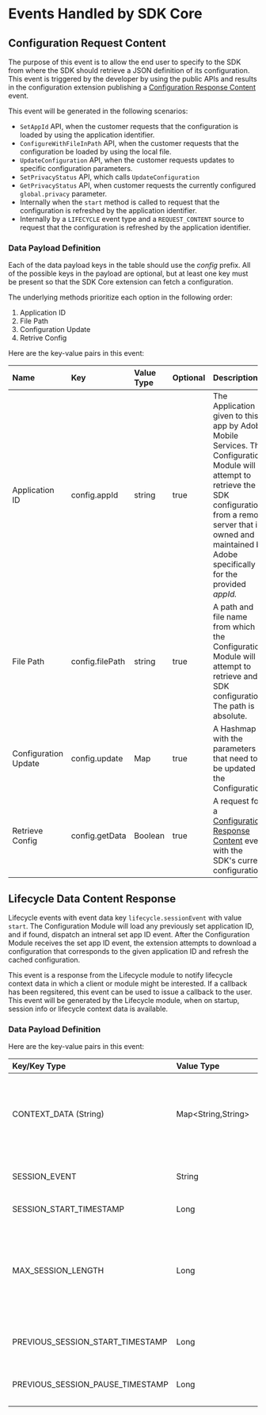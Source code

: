 # Events Handled by SDK Core

## Configuration Request Content

The purpose of this event is to allow the end user to specify to the SDK from where the SDK should retrieve a JSON definition of its configuration. This event is triggered by the developer by using the public APIs and results in the configuration extension publishing a [Configuration Response Content](events-dispatched-by-sdk-core.md#configuration-response-content) event.

This event will be generated in the following scenarios:

* `SetAppId` API, when the customer requests that the configuration is loaded by using the application identifier.
* `ConfigureWithFileInPath` API, when the customer requests that the configuration be loaded by using the local file.
* `UpdateConfiguration` API, when the customer requests updates to specific configuration parameters.
* `SetPrivacyStatus` API, which calls `UpdateConfiguration`
* `GetPrivacyStatus` API, when customer requests the currently configured `global.privacy` parameter.
* Internally when the `start` method is called to request that the configuration is refreshed by the application identifier.
* Internally by a `LIFECYCLE` event type  and a `REQUEST_CONTENT` source to request that the configuration is refreshed by the application identifier.

### Data Payload Definition

Each of the data payload keys in the table should use the _config_ prefix. All of the possible keys in the payload are optional, but at least one key must be present so that the SDK Core extension can fetch a configuration.

The underlying methods prioritize each option in the following order:

1. Application ID
2. File Path
3. Configuration Update
4. Retrive Config

Here are the key-value pairs in this event:

| **Name** | **Key** | **Value Type** | **Optional** | **Description** |
| :--- | :--- | :--- | :--- | :--- |
| Application ID | config.appId | string | true | The Application ID given to this app by Adobe Mobile Services. The Configuration Module will attempt to retrieve the SDK configuration from a remote server that is owned and maintained by Adobe specifically for the provided _appId._ |
| File Path | config.filePath | string | true | A path and file name from which the Configuration Module will attempt to retrieve and SDK configuration.   The path is absolute. |
| Configuration Update | config.update | Map | true | A Hashmap with the parameters that need to be updated in the Configuration. |
| Retrieve Config | config.getData | Boolean | true | A request for a [Configuration Response Content](https://launch.gitbook.io/marketing-mobile-sdk-v5-by-adobe-documentation/~/edit/drafts/-LLAyhl1fBC81Z6OmIeS/build-your-own-extension/events/sdk-core/events-dispatched-by-sdk-core#configuration-response-content) event with the SDK's current configuration. |

## Lifecycle Data Content Response

Lifecycle events with event data key `lifecycle.sessionEvent` with value `start`. The Configuration Module will load any previously set application ID, and if found, dispatch an intneral set app ID event. After the Configuration Module receives the set app ID event, the extension attempts to download a configuration that corresponds to the given application ID and refresh the cached configuration.

This event is a response from the Lifecycle module to notify lifecycle context data in which a client or module might be interested. If a callback has been regsitered, this event can be used to issue a callback to the user. This event will be generated by the Lifecycle module, when on startup, session info or lifecycle context data is available.

### Data Payload Definition

Here are the key-value pairs in this event:

| **Key/Key Type** | **Value Type** | **Optional** | **Description** |
| :--- | :--- | :--- | :--- |
| CONTEXT\_DATA \(String\) | Map&lt;String,String&gt; | False | The value will be a map of the key-value pairs that are properly namespaced by the Lifecycle extension. This data can be consumed by other extensons that want to operate on the data. |
| SESSION\_EVENT | String | False | The type of event, `LIFECYCLE_START` or `LIFECYCLE_PAUSE`, that triggered this response. |
| SESSION\_START\_TIMESTAMP | Long | False | The start timestamp of the new session. |
| MAX\_SESSION\_LENGTH | Long | False | Maximum time in milliseconds before a session is timed out. The default value is 7 days. **Tip**: This value is different from the `lifecycle.sessionTimeout` configuration parameter that specifies the timeout for a **paused** session. |
| PREVIOUS\_SESSION\_START\_TIMESTAMP | Long | False | The previous session's start timestamp. If there was no previous session, this value might be `0L`. |
| PREVIOUS\_SESSION\_PAUSE\_TIMESTAMP | Long | False | The previous session's pause timestamp. If there was no previous session, the value might be `0L`. |

